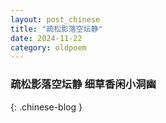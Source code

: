 ```yaml
---
layout: post_chinese
title: "疏松影落空坛静"
date: 2024-11-22
category: oldpoem
---
```


### 疏松影落空坛静 细草香闲小洞幽
{: .chinese-blog }
